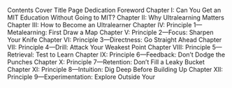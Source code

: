 
Contents Cover Title Page Dedication Foreword Chapter I: Can You Get an MIT Education Without Going to MIT? Chapter II: Why Ultralearning Matters Chapter III: How to Become an Ultralearner Chapter IV: Principle 1—Metalearning: First Draw a Map Chapter V: Principle 2—Focus: Sharpen Your Knife Chapter VI: Principle 3—Directness: Go Straight Ahead Chapter VII: Principle 4—Drill: Attack Your Weakest Point Chapter VIII: Principle 5—Retrieval: Test to Learn Chapter IX: Principle 6—Feedback: Don’t Dodge the Punches Chapter X: Principle 7—Retention: Don’t Fill a Leaky Bucket Chapter XI: Principle 8—Intuition: Dig Deep Before Building Up Chapter XII: Principle 9—Experimentation: Explore Outside Your 
